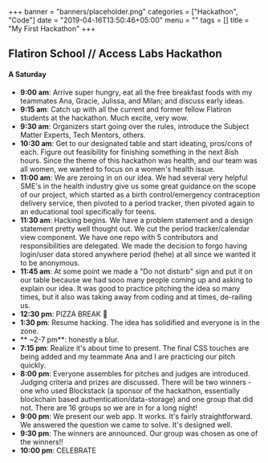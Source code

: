 +++
banner = "banners/placeholder.png"
categories = ["Hackathon", "Code"]
date = "2019-04-16T13:50:46+05:00"
menu = ""
tags = []
title = "My First Hackathon"
+++

## Flatiron School // Access Labs Hackathon

#### A Saturday

* **9:00 am**: Arrive super hungry, eat all the free breakfast foods with my teammates Ana, Gracie, Julissa, and Milan; and discuss early ideas.
* **9:15 am**: Catch up with all the current and former fellow Flatiron students at the hackathon. Much excite, very wow.
* **9:30 am**: Organizers start going over the rules, introduce the Subject Matter Experts, Tech Mentors, others.
* **10:30 am**: Get to our designated table and start ideating, pros/cons of each. Figure out feasibility for finishing something in the next 8ish hours. Since the theme of this hackathon was health, and our team was all women, we wanted to focus on a women's health issue.
* **11:00 am**: We are zeroing in on our idea. We had several very helpful SME's in the health industry give us some great guidance on the scope of our project, which started as a birth control/emergency contraception delivery service, then pivoted to a period tracker, then pivoted again to an educational tool specifically for teens.
* **11:30 am**: Hacking begins. We have a problem statement and a design statement pretty well thought out. We cut the period tracker/calendar view component. We have one repo with 5 contributors and responsibilities are delegated. We made the decision to forgo having login/user data stored anywhere period (hehe) at all since we wanted it to be anonymous.
* **11:45 am**: At some point we made a "Do not disturb" sign and put it on our table because we had sooo many people coming up and asking to explain our idea. It was good to practice pitching the idea so many times, but it also was taking away from coding and at times, de-railing us.
* **12:30 pm**: PIZZA BREAK 🍕
* **1:30 pm**: Resume hacking. The idea has solidified and everyone is in the zone.
* ** ~2-7 pm**: honestly a blur.
* **7:15 pm**: Realize it's about time to present. The final CSS touches are being added and my teammate Ana and I are practicing our pitch quickly.
* **8:00 pm**: Everyone assembles for pitches and judges are introduced. Judging criteria and prizes are discussed. There will be two winners - one who used Blockstack (a sponsor of the hackathon, essentially blockchain based authentication/data-storage) and one group that did not. There are 16 groups so we are in for a long night!
* **9:00 pm**: We present our web app. It works. It's fairly straightforward. We answered the question we came to solve. It's designed well.
* **9:30 pm**: The winners are announced. Our group was chosen as one of the winners!!
* **10:00 pm**: CELEBRATE
